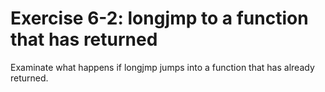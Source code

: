 # Exercise 6-2: longjmp to a function that has returned
Examinate what happens if longjmp jumps into a function that has already returned.

